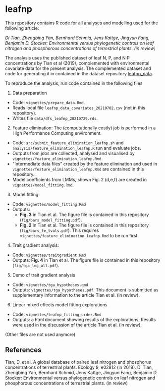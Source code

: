 # leafnp

This repository contains R code for all analyses and modelling used for the following article:

*Di Tian, Zhengbing Yan, Bernhard Schmid, Jens Kattge, Jingyun Fang, Benjamin D. Stocker: Environmental versus phylogenetic controls on leaf nitrogen and phosphorous concentrations of terrestrial plants. (in review)*

The analysis uses the published dataset of leaf N, P, and N:P concentrations by Tian et al (2019), complemented with environmental covariate data for the present analysis. The complemented dataset and code for generating it in contained in the dataset repository [leafnp_data](...).

To reproduce the analysis, run code contained in the following files

1. Data preparation
  - Code: `vignettes/prepare_data.Rmd`. 
  - Reads local file `leafnp_data_covariates_20210702.csv` (not in this repository).
  - Writes file `data/dfs_leafnp_20210729.rds`.
2. Feature elimination: The (computationally costly) job is performed in a High Performance Computing environment. 
  - Code: `src/submit_feature_elimination_leafnp.sh` and `analysis/feature_elimination_leafnp.R` run and evaluate jobs. 
  - Outputs from jobs are collected, analysed and visualised by `vignettes/feature_elimination_leafnp.Rmd`.
  - "Intermediate data files" created by the feature elimination and used in `vignettes/feature_elimination_leafnp.Rmd` are contained in this repository. 
  - Model coefficients from LMMs, shown Fig. 2 (d,e,f) are created in `vignettes/model_fitting.Rmd`.
3. Model fitting: 
  - Code: `vignettes/model_fitting.Rmd`
  - Outputs: 
    - **Fig. 3** in Tian et al. The figure file is contained in this repository (`fig/bars_model_fitting.pdf`). 
    - **Fig. 2** in Tian et al. The figure file is contained in this repository (`fig/bars_fe_tvals.pdf`). This requires `vignettes/feature_elimination_leafnp.Rmd` to be run first.
4. Trait gradient analysis: 
  - Code: `vignettes/traitgradient.Rmd`
  - Outputs: **Fig. 4** in Tian et al. The figure file is contained in this repository (`fig/tga_log_all.pdf`).
5. Demo of trait gradient analysis
  - Code: `vignettes/tga_hypotheses.qmd`
  - Outputs: `vignettes/tga_hypotheses.pdf`. This document is submitted as supplementary information to the article Tian et al. (in review).
6. Linear mixed effects model fitting explorations
  - Code: `vignettes/leafnp_fitting_order.Rmd`
  - Outputs: a html document showing results of the explorations. Results were used in the discussion of the article Tian et al. (in review).

(Other files are not used anymore)

## References

Tian, D. et al. A global database of paired leaf nitrogen and phosphorus concentrations of terrestrial plants. Ecology 9, e02812 (in 2019).
Di Tian, Zhengbing Yan, Bernhard Schmid, Jens Kattge, Jingyun Fang, Benjamin D. Stocker: Environmental versus phylogenetic controls on leaf nitrogen and phosphorous concentrations of terrestrial plants. (in review)
